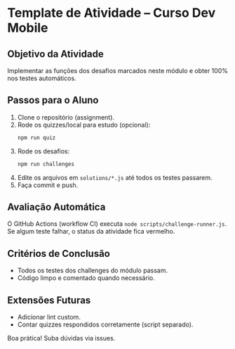 # Template de Atividade – Curso Dev Mobile

## Objetivo da Atividade
Implementar as funções dos desafios marcados neste módulo e obter 100% nos testes automáticos.

## Passos para o Aluno
1. Clone o repositório (assignment).
2. Rode os quizzes/local para estudo (opcional):
   ```bash
   npm run quiz
   ```
3. Rode os desafios:
   ```bash
   npm run challenges
   ```
4. Edite os arquivos em `solutions/*.js` até todos os testes passarem.
5. Faça commit e push.

## Avaliação Automática
O GitHub Actions (workflow CI) executa `node scripts/challenge-runner.js`. Se algum teste falhar, o status da atividade fica vermelho.

## Critérios de Conclusão
- Todos os testes dos challenges do módulo passam.
- Código limpo e comentado quando necessário.

## Extensões Futuras
- Adicionar lint custom.
- Contar quizzes respondidos corretamente (script separado).

Boa prática! Suba dúvidas via issues.
